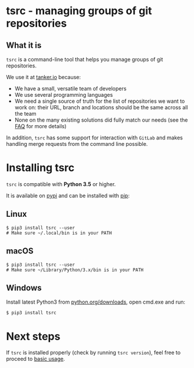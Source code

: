 # tsrc - managing groups of git repositories

## What it is

`tsrc` is a command-line tool that helps you manage groups of git repositories.

We use it at [tanker.io](https://tanker.io) because:

* We have a small, versatile team of developers
* We use several programming languages
* We need a single source of truth for the list of repositories we want to work
  on: their URL, branch and locations should be the same across all the team
* None on the many existing solutions did fully match our needs
  (see the [FAQ](faq.md) for more details)

In addition, `tsrc` has some support for interaction with `GitLab` and makes
handling merge requests from the command line possible.

# Installing tsrc

`tsrc` is compatible with **Python 3.5** or higher.

It is available on [pypi](https://pypi.org/project/tsrc/) and can be
installed with [pip](https://pip.pypa.io/en/stable/):

## Linux

```console
$ pip3 install tsrc --user
# Make sure ~/.local/bin is in your PATH
```

## macOS

```console
$ pip3 install tsrc --user
# Make sure ~/Library/Python/3.x/bin is in your PATH
```

## Windows

Install latest Python3 from [python.org/downloads](https://www.python.org/downloads/windows/),
open cmd.exe and run:

```console
$ pip3 install tsrc
```

# Next steps

If `tsrc` is installed properly (check by running `tsrc version`), feel free to
proceed to [basic usage](guide/basics.md).
